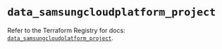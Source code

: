# `data_samsungcloudplatform_project`

Refer to the Terraform Registry for docs: [`data_samsungcloudplatform_project`](https://registry.terraform.io/providers/samsungsdscloud/samsungcloudplatform/3.13.0/docs/data-sources/project).
